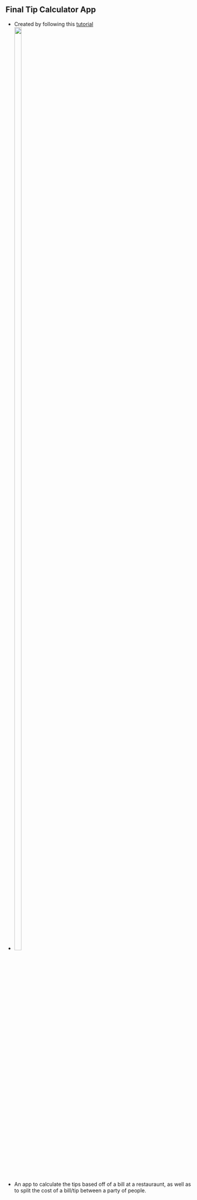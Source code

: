 ## Final Tip Calculator App
- Created by following this [tutorial](https://www.youtube.com/watch?v=fnHDbTDPu3s&t=911s)
- <img src="https://user-images.githubusercontent.com/95701961/162037697-be3d0d31-2a1e-4f11-b183-f1b02411b55b.PNG" width=20% height=80%/>
- An app to calculate the tips based off of a bill at a restauraunt, as well as to split the cost of a bill/tip between a party of people.
